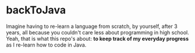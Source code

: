 <h1>backToJava</h1>

<p>Imagine having to re-learn a language from scratch, by yourself, after 3 years, all because you couldn't care less about programming in high school. Yeah, that is what this repo's about: <strong>to keep track of my everyday progress</strong> as I re-learn how to code in Java.</p>
